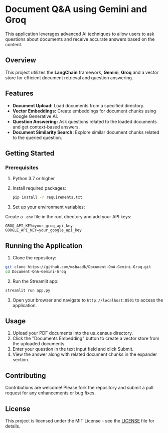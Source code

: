 # Document Q&A using Gemini and Groq

This application leverages advanced AI techniques to allow users to ask questions about documents and receive accurate answers based on the content.

## Overview

This project utilizes the **LangChain** framework, **Gemini**, **Groq** and a vector store for efficient document retrieval and question answering.

## Features

- **Document Upload:** Load documents from a specified directory.
- **Vector Embeddings:** Create embeddings for document chunks using Google Generative AI.
- **Question Answering:** Ask questions related to the loaded documents and get context-based answers.
- **Document Similarity Search:** Explore similar document chunks related to the queried question.

## Getting Started

### Prerequisites

1. Python 3.7 or higher
2. Install required packages:

   ```bash
   pip install -r requirements.txt
   ```
   
3. Set up your environment variables:

Create a `.env` file in the root directory and add your API keys:

  ```plaintext
  GROQ_API_KEY=your_groq_api_key
  GOOGLE_API_KEY=your_google_api_key
  ```

## Running the Application
1. Clone the repository:

  ```bash
  git clone https://github.com/mshaadk/Document-QnA-Gemini-Groq.git
  cd Document-QnA-Gemini-Groq
  ```
2. Run the Streamlit app:

  ```bash
  streamlit run app.py
  ```

3. Open your browser and navigate to `http://localhost:8501` to access the application.

## Usage
1. Upload your PDF documents into the us_census directory.
2. Click the "Documents Embedding" button to create a vector store from the uploaded documents.
3. Enter your question in the text input field and click Submit.
4. View the answer along with related document chunks in the expander section.

## Contributing
Contributions are welcome! Please fork the repository and submit a pull request for any enhancements or bug fixes.

## License
This project is licensed under the MIT License - see the [LICENSE](LICENSE.txt) file for details.

